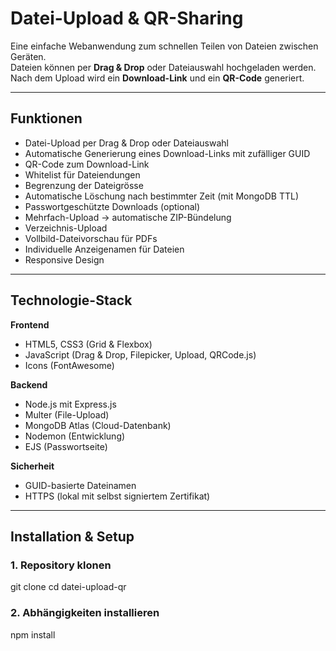 # Datei-Upload & QR-Sharing

Eine einfache Webanwendung zum schnellen Teilen von Dateien zwischen Geräten.  
Dateien können per **Drag & Drop** oder Dateiauswahl hochgeladen werden.  
Nach dem Upload wird ein **Download-Link** und ein **QR-Code** generiert.

---

## Funktionen
- Datei-Upload per Drag & Drop oder Dateiauswahl
- Automatische Generierung eines Download-Links mit zufälliger GUID
- QR-Code zum Download-Link
- Whitelist für Dateiendungen
- Begrenzung der Dateigrösse
- Automatische Löschung nach bestimmter Zeit (mit MongoDB TTL)
- Passwortgeschützte Downloads (optional)
- Mehrfach-Upload → automatische ZIP-Bündelung
- Verzeichnis-Upload
- Vollbild-Dateivorschau für PDFs
- Individuelle Anzeigenamen für Dateien
- Responsive Design

---

## Technologie-Stack
**Frontend**
- HTML5, CSS3 (Grid & Flexbox)
- JavaScript (Drag & Drop, Filepicker, Upload, QRCode.js)
- Icons (FontAwesome)

**Backend**
- Node.js mit Express.js
- Multer (File-Upload)
- MongoDB Atlas (Cloud-Datenbank)
- Nodemon (Entwicklung)
- EJS (Passwortseite)

**Sicherheit**
- GUID-basierte Dateinamen
- HTTPS (lokal mit selbst signiertem Zertifikat)

---

## Installation & Setup

### 1. Repository klonen

git clone <repository-url>
cd datei-upload-qr

### 2. Abhängigkeiten installieren
npm install
